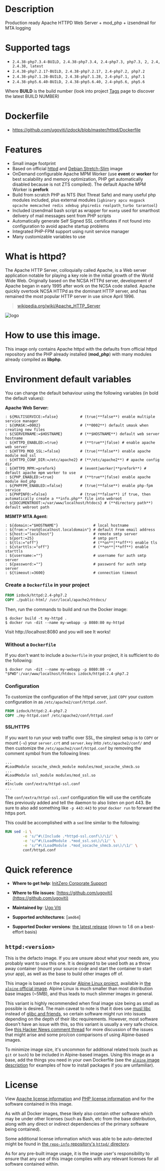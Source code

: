 # Description
Production ready Apache HTTPD Web Server + mod_php + izsendmail for MTA logging

# Supported tags
* `2.4.38-php7.3.4-BUILD, 2.4.38-php7.3.4, 2.4-php7.3, php7.3, 2, 2.4, 2.4.38, latest`
* `2.4.38-php7.2.17-BUILD, 2.4.38-php7.2.17, 2.4-php7.2, php7.2`
* `2.4.38-php7.1.28-BUILD, 2.4.38-php7.1.28, 2.4-php7.1, php7.1`
* `2.4.38-php5.6.40-BUILD, 2.4.38-php5.6.40, 2.4-php5.6, php5.6`

Where **BUILD** is the build number (look into project [Tags](tags/) page to discover the latest BUILD NUMBER)

# Dockerfile
- https://github.com/ugoviti/izdock/blob/master/httpd/Dockerfile

# Features
- Small image footprint
- Based on official [httpd](/_/httpd/) and [Debian Stretch-Slim](/_/debian/) image
- OnDemand configurable Apache MPM Worker (use **event** or **worker** for best scalability and memory optimization, PHP get automatically disabled because is not ZTS compiled). The default Apache MPM Worker is **prefork**
- Build from scratch PHP as NTS (Not Threat Safe) and many useful php modules included, plus external modules (`igbinary apcu msgpack opcache memcached redis xdebug phpiredis realpath_turbo tarantool`)
- Included izsendmail bash script as wrapper for `msmtp` used for smarthost delivery of mail messages sent from PHP scripts
- Automatically generate Self Signed SSL certificates if not found into configuration to avoid apache startup problems
- Integrated PHP-FPM support using runit service manager
- Many customizable variables to use

# What is httpd?
The Apache HTTP Server, colloquially called Apache, is a Web server application notable for playing a key role in the initial growth of the World Wide Web. Originally based on the NCSA HTTPd server, development of Apache began in early 1995 after work on the NCSA code stalled. Apache quickly overtook NCSA HTTPd as the dominant HTTP server, and has remained the most popular HTTP server in use since April 1996.

> [wikipedia.org/wiki/Apache_HTTP_Server](http://en.wikipedia.org/wiki/Apache_HTTP_Server)

![logo](https://www.apache.org/img/asf_logo.png)

# How to use this image.

This image only contains Apache httpd with the defaults from official httpd repository and the PHP already installed (**mod_php**) with many modules already compiled as **libphp**.

# Environment default variables

You can change the default behaviour using the following variables (in bold the default values):

**Apache Web Server:**
```
: ${MULTISERVICE:=false}          # (true|**false**) enable multiple service manager
: ${UMASK:=0002}                  # (**0002**) default umask when creating new files
: ${SERVERNAME:=$HOSTNAME}        # (**$HOSTNAME**) default web server hostname
: ${HTTPD_ENABLED:=true}          # (**true**|false) # enable apache web server
: ${HTTPD_MOD_SSL:=false}         # (true|**false**) enable apache module mod_ssl
: ${HTTPD_CONF_DIR:=/etc/apache2} # (**/etc/apache2**) # apache config dir
: ${HTTPD_MPM:=prefork}           # (event|worker|**prefork**) # default apache mpm worker to use
: ${PHP_ENABLED:=true}            # (**true**|false) enable apache module mod_php
: ${PHPFPM_ENABLED:=false}        # (true|**false**) enable php-fpm service
: ${PHPINFO:=false}               # (true|**false**) if true, then automatically create a **info.php** file into webroot
: ${DOCUMENTROOT:=/var/www/localhost/htdocs} # (**directory path**) default webroot path
```

**MSMTP MTA Agent:**
```
: ${domain:="$HOSTNAME"}                # local hostname
: ${from:="root@localhost.localdomain"} # default From email address
: ${host:="localhost"}                  # remote smtp server
: ${port:=25}                           # smtp port
: ${tls:="off"}                         # (**on**|**off**) enable tls
: ${starttls:="off"}                    # (**on**|**off**) enable starttls
: ${username:=""}                       # username for auth smtp server
: ${password:=""}                       # password for auth smtp server
: ${timeout:=3600}                      # connection timeout
```

### Create a `Dockerfile` in your project

```dockerfile
FROM izdock/httpd:2.4-php7.2
COPY ./public-html/ /usr/local/apache2/htdocs/
```

Then, run the commands to build and run the Docker image:

```console
$ docker build -t my-httpd .
$ docker run -dit --name my-webapp -p 8080:80 my-httpd
```

Visit http://localhost:8080 and you will see It works!

### Without a `Dockerfile`

If you don't want to include a `Dockerfile` in your project, it is sufficient to do the following:

```console
$ docker run -dit --name my-webapp -p 8080:80 -v "$PWD":/var/www/localhost/htdocs izdock/httpd:2.4-php7.2
```

### Configuration

To customize the configuration of the httpd server, just `COPY` your custom configuration in as `/etc/apache2/conf/httpd.conf`.

```dockerfile
FROM izdock/httpd:2.4-php7.2
COPY ./my-httpd.conf /etc/apache2/conf/httpd.conf
```

#### SSL/HTTPS

If you want to run your web traffic over SSL, the simplest setup is to `COPY` or mount (`-v`) your `server.crt` and `server.key` into `/etc/apache2/conf/` and then customize the `/etc/apache2/conf/httpd.conf` by removing the comment symbol from the following lines:

```apacheconf
...
#LoadModule socache_shmcb_module modules/mod_socache_shmcb.so
...
#LoadModule ssl_module modules/mod_ssl.so
...
#Include conf/extra/httpd-ssl.conf
...
```

The `conf/extra/httpd-ssl.conf` configuration file will use the certificate files previously added and tell the daemon to also listen on port 443. Be sure to also add something like `-p 443:443` to your `docker run` to forward the https port.

This could be accomplished with a `sed` line similar to the following:

```dockerfile
RUN sed -i \
		-e 's/^#\(Include .*httpd-ssl.conf\)/\1/' \
		-e 's/^#\(LoadModule .*mod_ssl.so\)/\1/' \
		-e 's/^#\(LoadModule .*mod_socache_shmcb.so\)/\1/' \
		conf/httpd.conf
```

# Quick reference

-	**Where to get help**:
	[InitZero Corporate Support](https://www.initzero.it/)

-	**Where to file issues**:
	[https://github.com/ugoviti](https://github.com/ugoviti)

-	**Maintained by**:
	[Ugo Viti](https://github.com/ugoviti)

-	**Supported architectures**:
	[`amd64`]

-	**Supported Docker versions**:
	[the latest release](https://github.com/docker/docker-ce/releases/latest) (down to 1.6 on a best-effort basis)

## `httpd:<version>`

This is the defacto image. If you are unsure about what your needs are, you probably want to use this one. It is designed to be used both as a throw away container (mount your source code and start the container to start your app), as well as the base to build other images off of.

This image is based on the popular [Alpine Linux project](http://alpinelinux.org), available in [the `alpine` official image](https://hub.docker.com/_/alpine). Alpine Linux is much smaller than most distribution base images (~5MB), and thus leads to much slimmer images in general.

This variant is highly recommended when final image size being as small as possible is desired. The main caveat to note is that it does use [musl libc](http://www.musl-libc.org) instead of [glibc and friends](http://www.etalabs.net/compare_libcs.html), so certain software might run into issues depending on the depth of their libc requirements. However, most software doesn't have an issue with this, so this variant is usually a very safe choice. See [this Hacker News comment thread](https://news.ycombinator.com/item?id=10782897) for more discussion of the issues that might arise and some pro/con comparisons of using Alpine-based images.

To minimize image size, it's uncommon for additional related tools (such as `git` or `bash`) to be included in Alpine-based images. Using this image as a base, add the things you need in your own Dockerfile (see the [`alpine` image description](https://hub.docker.com/_/alpine/) for examples of how to install packages if you are unfamiliar).

# License

View [Apache license information](https://www.apache.org/licenses/) and [PHP license information](http://php.net/license/index.php) and for the software contained in this image.

As with all Docker images, these likely also contain other software which may be under other licenses (such as Bash, etc from the base distribution, along with any direct or indirect dependencies of the primary software being contained).

Some additional license information which was able to be auto-detected might be found in [the `repo-info` repository's `httpd/` directory](https://github.com/docker-library/repo-info/tree/master/repos/httpd).

As for any pre-built image usage, it is the image user's responsibility to ensure that any use of this image complies with any relevant licenses for all software contained within.
